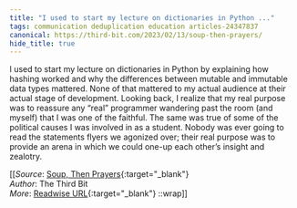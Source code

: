 ```yaml
---
title: "I used to start my lecture on dictionaries in Python ..."
tags: communication deduplication education articles-24347837
canonical: https://third-bit.com/2023/02/13/soup-then-prayers/
hide_title: true
---
```


I used to start my lecture on dictionaries in Python by explaining how hashing worked and why the differences between mutable and immutable data types mattered. None of that mattered to my actual audience at their actual stage of development. Looking back, I realize that my real purpose was to reassure any “real” programmer wandering past the room (and myself) that I was one of the faithful. The same was true of some of the political causes I was involved in as a student. Nobody was ever going to read the statements flyers we agonized over; their real purpose was to provide an arena in which we could one-up each other’s insight and zealotry.


[[_Source_: [Soup, Then Prayers](https://third-bit.com/2023/02/13/soup-then-prayers/){:target="_blank"}<br>
_Author_: The Third Bit<br>
_More_: [Readwise URL](https://readwise.io/open/475478413){:target="_blank"}
::wrap]]